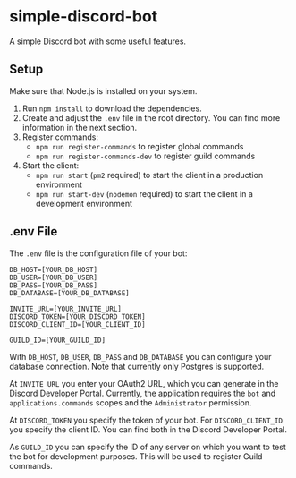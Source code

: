 # simple-discord-bot

A simple Discord bot with some useful features.

## Setup

Make sure that Node.js is installed on your system.

1. Run `npm install` to download the dependencies.
2. Create and adjust the `.env` file in the root directory. You can find more information in the next section.
3. Register commands:
    - `npm run register-commands` to register global commands
    - `npm run register-commands-dev` to register guild commands
4. Start the client:
    - `npm run start` (`pm2` required) to start the client in a production environment
    - `npm run start-dev` (`nodemon` required) to start the client in a development environment
## .env File

The `.env` file is the configuration file of your bot:

```
DB_HOST=[YOUR_DB_HOST]
DB_USER=[YOUR_DB_USER]
DB_PASS=[YOUR_DB_PASS]
DB_DATABASE=[YOUR_DB_DATABASE]

INVITE_URL=[YOUR_INVITE_URL]
DISCORD_TOKEN=[YOUR_DISCORD_TOKEN]
DISCORD_CLIENT_ID=[YOUR_CLIENT_ID]

GUILD_ID=[YOUR_GUILD_ID]
```

With `DB_HOST`, `DB_USER`, `DB_PASS` and `DB_DATABASE` you can configure your database connection. Note that currently only Postgres is supported.

At `INVITE_URL` you enter your OAuth2 URL, which you can generate in the Discord Developer Portal. Currently, the application requires the `bot` and `applications.commands` scopes and the `Administrator` permission.

At `DISCORD_TOKEN` you specify the token of your bot. For `DISCORD_CLIENT_ID` you specify the client ID. You can find both in the Discord Developer Portal.

As `GUILD_ID` you can specify the ID of any server on which you want to test the bot for development purposes. This will be used to register Guild commands.